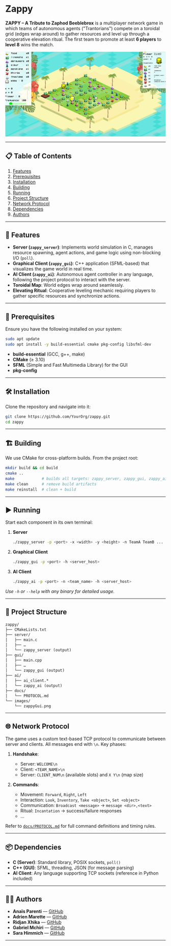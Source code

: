 # Zappy

**ZAPPY – A Tribute to Zaphod Beeblebrox** is a multiplayer network game in which teams of autonomous agents ("Trantorians") compete on a toroidal grid (edges wrap around) to gather resources and level up through a cooperative elevation ritual. The first team to promote at least **6 players** to **level 8** wins the match.

![Zappy GUI Screenshot](images/zappyGui.png)

---

## 📋 Table of Contents

1. [Features](#-features)
2. [Prerequisites](#-prerequisites)
3. [Installation](#-installation)
4. [Building](#-building)
5. [Running](#-running)
6. [Project Structure](#-project-structure)
7. [Network Protocol](#-network-protocol)
8. [Dependencies](#-dependencies)
9. [Authors](#-authors)

---

## 🚀 Features

* **Server (`zappy_server`)**: Implements world simulation in C, manages resource spawning, agent actions, and game logic using non-blocking I/O (`poll`).
* **Graphical Client (`zappy_gui`)**: C++ application (SFML-based) that visualizes the game world in real time.
* **AI Client (`zappy_ai`)**: Autonomous agent controller in any language, following the project protocol to interact with the server.
* **Toroidal Map**: World edges wrap around seamlessly.
* **Elevating Ritual**: Cooperative leveling mechanic requiring players to gather specific resources and synchronize actions.

---

## 🔧 Prerequisites

Ensure you have the following installed on your system:

```bash
sudo apt update
sudo apt install -y build-essential cmake pkg-config libsfml-dev
```

* **build-essential** (GCC, g++, make)
* **CMake** (≥ 3.10)
* **SFML** (Simple and Fast Multimedia Library) for the GUI
* **pkg-config**

---

## 🛠️ Installation

Clone the repository and navigate into it:

```bash
git clone https://github.com/YourOrg/zappy.git
cd zappy
```

---

## 🏗️ Building

We use CMake for cross-platform builds. From the project root:

```bash
mkdir build && cd build
cmake ..
make            # builds all targets: zappy_server, zappy_gui, zappy_ai
make clean      # remove build artifacts
make reinstall  # clean + build
```

---

## ▶️ Running

Start each component in its own terminal:

1. **Server**

   ```bash
   ./zappy_server -p <port> -x <width> -y <height> -n TeamA TeamB ... -c <clients_per_team> -f <frequency>
   ```
2. **Graphical Client**

   ```bash
   ./zappy_gui -p <port> -h <server_host>
   ```
3. **AI Client**

   ```bash
   ./zappy_ai -p <port> -n <team_name> -h <server_host>
   ```

*Use `-h` or `--help` with any binary for detailed usage.*

---

## 📂 Project Structure

```
zappy/
├── CMakeLists.txt
├── server/
│   ├── main.c
│   ├── …
│   └── zappy_server (output)
├── gui/
│   ├── main.cpp
│   ├── …
│   └── zappy_gui (output)
├── ai/
│   ├── ai_client.*
│   └── zappy_ai (output)
├── docs/
│   └── PROTOCOL.md
└── images/
    └── zappyGui.png
```

---

## 🌐 Network Protocol

The game uses a custom text-based TCP protocol to communicate between server and clients. All messages end with `\n`. Key phases:

1. **Handshake**:

   * Server: `WELCOME\n`
   * Client: `<TEAM_NAME>\n`
   * Server: `CLIENT_NUM\n` (available slots) and `X Y\n` (map size)
2. **Commands**:

   * Movement: `Forward`, `Right`, `Left`
   * Interaction: `Look`, `Inventory`, `Take <object>`, `Set <object>`
   * Communication: `Broadcast <message>` → `message <dir>,<text>`
   * Ritual: `Incantation` → success/failure responses
   * …

Refer to [`docs/PROTOCOL.md`](docs/PROTOCOL.md) for full command definitions and timing rules.

---

## 📦 Dependencies

* **C (Server)**: Standard library, POSIX sockets, `poll()`
* **C++ (GUI)**: SFML, threading, JSON (for message parsing)
* **AI Client**: Any language supporting TCP sockets (reference in Python included)

---

## 👩‍💻 Authors

* **Anaïs Parenti** — [GitHub](https://github.com/ananasparenti)
* **Adrien Marette** — [GitHub](https://github.com/Adrien-Marette)
* **Ridjan Xhika** — [GitHub](https://github.com/ridjan-xhika)
* **Gabriel Mchiri** — [GitHub](https://github.com/Gabrie15066)
* **Sara Himmich** — [GitHub](https://github.com/Sara28himmich)

---
